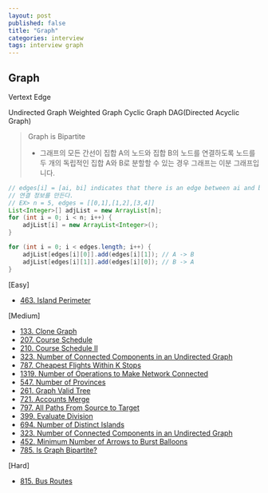 ```yaml
---
layout: post
published: false
title: "Graph"
categories: interview
tags: interview graph
---
```


## Graph

Vertext
Edge

Undirected Graph
Weighted Graph
Cyclic Graph
DAG(Directed Acyclic Graph)

> Graph is Bipartite  
> - 그래프의 모든 간선이 집합 A의 노드와 집합 B의 노드를 연결하도록 노드를 두 개의 독립적인 집합 A와 B로 분할할 수 있는 경우 그래프는 이분 그래프입니다.


```java
// edges[i] = [ai, bi] indicates that there is an edge between ai and bi in the graph.
// 연결 정보를 만든다.
// EX> n = 5, edges = [[0,1],[1,2],[3,4]]
List<Integer>[] adjList = new ArrayList[n];
for (int i = 0; i < n; i++) {
    adjList[i] = new ArrayList<Integer>();
}

for (int i = 0; i < edges.length; i++) {
    adjList[edges[i][0]].add(edges[i][1]); // A -> B
    adjList[edges[i][1]].add(edges[i][0]); // B -> A
}

```

[Easy]
- [463. Island Perimeter](/interview/2023/05/21/island-perimeter/)

[Medium]
- [133. Clone Graph](/interview/2023/05/21/clone-graph/)
- [207. Course Schedule](/interview/2023/05/21/course-schedule/)
- [210. Course Schedule II](/interview/2023/05/21/course-schedule-ii/)
- [323. Number of Connected Components in an Undirected Graph](/interview/2023/05/21/number-of-connected-components-in-an-undirected-graph/)
- [787. Cheapest Flights Within K Stops](/interview/2023/05/21/cheapest-flights-within-k-stops/)
- [1319. Number of Operations to Make Network Connected](problems/2023-04-25-number-of-operations-to-make-network-connected/)
- [547. Number of Provinces](problems/2023-02-21-number-of-provinces/)
- [261. Graph Valid Tree](/interview/2023/05/21/graph-valid-tree/)
- [721. Accounts Merge](/interview/2023/05/21/accounts-merge/)
- [797. All Paths From Source to Target](/interview/2023/05/21/all-paths-from-source-to-target/)
- [399. Evaluate Division](/interview/2023/05/21/evaluate-division/)
- [694. Number of Distinct Islands](/interview/2023/05/21/number-of-distinct-islands/)
- [323. Number of Connected Components in an Undirected Graph](/interview/2023/05/22/number-of-connected-components-in-an-undirected-graph/)
- [452. Minimum Number of Arrows to Burst Balloons](/interview/2023/05/30//minimum-number-of-arrows-to-burst-balloons/)
- [785. Is Graph Bipartite?](/interview/2023/05/30//is-graph-bipartite/)

[Hard]
- [815. Bus Routes](/interview/2023/05/21/bus-routes/)